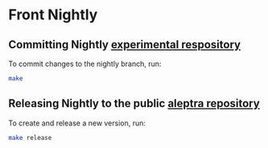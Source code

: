 # Front Nightly

## Committing Nightly [experimental respository](https://github.com/aramean/experimental)
To commit changes to the nightly branch, run:
```sh
make
```

## Releasing Nightly to the public [aleptra repository](https://github.com/aleptra/front)
To create and release a new version, run:
```sh
make release
```